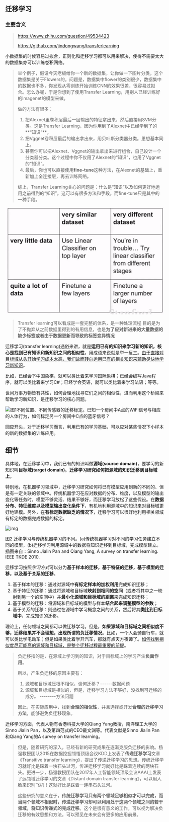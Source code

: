 ## 迁移学习

### 主要含义

> https://www.zhihu.com/question/49534423
>
> https://github.com/jindongwang/transferlearning

小数据集的时候容易过拟合，正则化和迁移学习都可以用来解决，使得不需要太大的数据集亦可以训练卷积网络。

> 举个例子，假设今天老板给你一个新的数据集，让你做一下图片分类，这个数据集是关于Flowers的。问题是，数据集中flower的类别很少，数据集中的数据也不多，你发现从零训练开始训练CNN的效果很差，很容易过拟合。怎么办呢，于是你想到了使用Transfer Learning，用别人已经训练好的Imagenet的模型来做。
>
> 做的方法有很多：
>
> 1. 把Alexnet里卷积层最后一层输出的特征拿出来，然后直接用SVM分类。这是Transfer Learning，因为你用到了Alexnet中已经学到了的**“知识”**。
> 2. 把Vggnet卷积层最后的输出拿出来，用贝叶斯分类器分类。思想基本同上。
> 3. 甚至你可以把Alexnet、Vggnet的输出拿出来进行组合，自己设计一个分类器分类。这个过程中你不仅用了Alexnet的“知识”，也用了Vggnet的“知识”。
> 4. 最后，你也可以直接使用**fine-tune**这种方法，在Alexnet的基础上，重新加上全连接层，再去训练网络。
>
> 综上，Transfer Learning关心的问题是：什么是“知识”以及如何更好地运用之前得到的“知识”。这可以有很多方法和手段。而fine-tune只是其中的一种手段。

![1537530681449](assets/1537530681449.png)

> Transfer learning可以看成是一套完整的体系，是一种处理流程
> 目的是为了不抛弃从之前数据里得到的有用信息，也是**为了应对新进来的大量数据的缺少标签或者由于数据更新而导致的标签变异情况**

迁移学习(transfer learning)通俗来讲，就是**运用已有的知识来学习新的知识，核心是找到已有知识和新知识之间的相似性**，用成语来说就是举一反三。<u>由于直接对目标域从头开始学习成本太高，我们故而转向运用已有的相关知识来辅助尽快地学习新知识</u>。

比如，已经会下中国象棋，就可以类比着来学习国际象棋；已经会编写Java程序，就可以类比着来学习C#；已经学会英语，就可以类比着来学习法语；等等。

世间万事万物皆有共性，如何合理地找寻它们之间的相似性，进而利用这个桥梁来帮助学习新知识，是迁移学习的核心问题。

![图1不同位置、不同传感器的迁移标定。已知一个房间中A点的WiFi信号与相应的人体行为，如何标定另一个房间中C点的蓝牙信号？](https://raw.githubusercontent.com/jindongwang/transferlearning/master/png/tf.png)

回应开头，对于迁移学习而言，利用已有的学习基础，可以应对某些情况下小样本的新的数据集的训练应用。

## 细节

具体地，在迁移学习中，我们已有的知识叫做**源域(source domain)**，要学习的新知识叫**目标域(target domain)**。**迁移学习研究如何把源域的知识迁移到目标域上**。

特别地，在机器学习领域中，迁移学习研究如何将已有模型应用到新的不同的、但是有一定关联的领域中。传统机器学习在应对数据的分布、维度，以及模型的输出变化等任务时，模型不够灵活、结果不够好，而迁移学习放松了这些假设。在**数据分布、特征维度以及模型输出变化条件下**，有机地利用源域中的知识来对目标域更好地建模。另外，在**有标定数据缺乏的情况下**，迁移学习可以很好地利用相关领域有标定的数据完成数据的标定。

![img](https://raw.githubusercontent.com/jindongwang/transferlearning/master/png/tf2.png)

图2 迁移学习与传统机器学习的不同。(a)传统机器学习对不同的学习任务建立不同的模型，(b)迁移学习利用源域中的数据将知识迁移到目标域，完成模型建立。插图来自：Sinno Jialin Pan and Qiang Yang, A survey on transfer learning. IEEE TKDE 2010.

迁移学习按照*学习方式*可以分为**基于样本的迁移，基于特征的迁移，基于模型的迁移，以及基于关系的迁移**。

1. 基于样本的迁移：通过对源域中**有标定样本的加权利用**完成知识迁移；
2. 基于特征的迁移：通过将源域和目标域**映射到相同的空间**（或者将其中之一映射到另一个的空间中）并**最小化源域和目标域的距离**来完成知识迁移；
3. 基于模型的迁移：将源域和目标域的模型与样本**结合起来调整模型的参数**；
4. 基于关系的迁移：则通过在源域中学习概念之间的关系，然后将其**类比到目标域中**，完成知识的迁移。

理论上，任何领域之间都可以做迁移学习。但是，**如果源域和目标域之间相似度不够，迁移结果并不会理想，出现所谓的负迁移情况**。比如，一个人会骑自行车，就可以类比学电动车；但是如果类比着学开汽车，那就有点天方夜谭了。<u>如何找到相似度尽可能高的源域和目标域，是整个迁移过程最重要的前提</u>。

> 负迁移指的是，在源域上学习到的知识，对于目标域上的学习产生**负面作用**。
>
> 所以，产生负迁移的原因主要有：
>
> 1. 源域和目标域压根不相似，谈何迁移？------数据问题
> 2. 源域和目标域是相似的，但是，迁移学习方法不够好，没找到可迁移的成分。 --------方法问题
>
> 因此，在实际应用中，找到**合理的相似性**，并且选择或开发**合理的迁移学习方法**，能够避免负迁移现象。

迁移学习方面，代表人物有香港科技大学的Qiang Yang教授，南洋理工大学的Sinno Jialin Pan，以及第四范式的CEO戴文渊等。代表文献是Sinno Jialin Pan和Qiang Yang的A survey on transfer learning。

> 但是，随着研究的深入，已经有新的研究成果在逐渐克服负迁移的影响。杨强教授团队2015在数据挖掘领悟顶级会议KDD上发表了**传递迁移学习**文章《Transitive transfer learning》，提出了传递迁移学习的思想。传统迁移学习就好比是踩着一块石头过河，传递迁移学习就好比是踩着连续的两块石头。更进一步，杨强教授团队在2017年人工智能领域顶级会议AAAI上发表了远领域迁移学习的文章《Distant domain transfer learning》，可以用人脸来识别飞机！这就好比是踩着一连串石头过河。
>
> 这些研究的意义在于，**传统迁移学习只有两个领域足够相似才可以完成，而当两个领域不相似时，传递迁移学习却可以利用处于这两个领域之间的若干领域，将知识传递式的完成迁移**。这个是很有意义的工作，可以视为解决负迁移的有效思想和方法。可以预见在未来会有更多的应用前景。